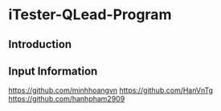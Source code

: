 # iTester-QLead-Program
## Introduction
## Input Information
https://github.com/minhhoangvn
https://github.com/HanVnTg
https://github.com/hanhpham2909